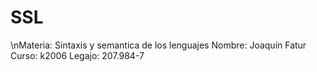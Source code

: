 # SSL

\nMateria: Sintaxis y semantica de los lenguajes
Nombre: Joaquín Fatur
Curso: k2006
Legajo: 207.984-7

